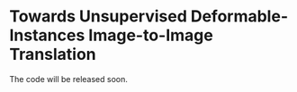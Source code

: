 # Towards Unsupervised Deformable-Instances Image-to-Image Translation
The code will be released soon.

